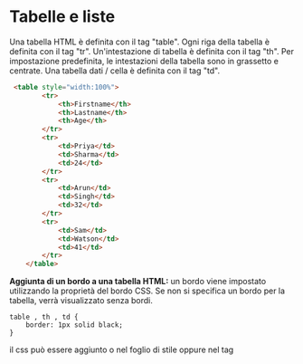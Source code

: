 # Tabelle e liste

Una tabella HTML è definita con il tag "table". Ogni riga della tabella è definita con il tag "tr". Un'intestazione di tabella è definita con il tag "th". Per impostazione predefinita, le intestazioni della tabella sono in grassetto e centrate. Una tabella dati / cella è definita con il tag "td".

```html
 <table style="width:100%"> 
        <tr> 
            <th>Firstname</th> 
            <th>Lastname</th> 
            <th>Age</th> 
        </tr> 
        <tr> 
            <td>Priya</td> 
            <td>Sharma</td> 
            <td>24</td> 
        </tr> 
        <tr> 
            <td>Arun</td> 
            <td>Singh</td> 
            <td>32</td> 
        </tr> 
        <tr> 
            <td>Sam</td> 
            <td>Watson</td> 
            <td>41</td> 
        </tr> 
    </table> 
```

**Aggiunta di un bordo a una tabella HTML:** un bordo viene impostato utilizzando la proprietà del bordo CSS. Se non si specifica un bordo per la tabella, verrà visualizzato senza bordi.

```
table , th , td {
	border: 1px solid black;	
}
```

il css può essere aggiunto o nel foglio di stile oppure nel tag <style> all’interno del tag <head>

**Aggiunta di bordi compressi in una tabella HTML:** affinché i bordi si comprimano in un bordo, aggiungere la proprietà CSS border-collapse.

```css
table , th , td {
	border: 1px solid black;
    border-collaps:collapse;
}
```

**Aggiunta del riempimento di celle in una tabella HTML: il** riempimento di celle specifica lo spazio tra il contenuto della cella e i suoi bordi. Se non si specifica un riempimento, le celle della  tabella verranno visualizzate senza riempimento.

```css
th , td {
	padding:15px;
}
```

**Aggiunta di intestazioni di allineamento a sinistra in una tabella HTML:** per impostazione predefinita, le intestazioni della tabella sono in grassetto e centrate. Per allineare a sinistra le intestazioni della tabella, dobbiamo usare la proprietà CSS text-align.

```css
th {
	text-align:left;
}
```

**Aggiunta della spaziatura dei bordi in una tabella HTML:** la spaziatura dei bordi specifica lo spazio tra le celle. Per impostare la spaziatura dei bordi per una tabella, dobbiamo usare la proprietà CSS border-spacing.

```css
table {
	border-spacing: 5px;
}
```

**Aggiunta di celle che si** estendono su più **colonne nelle tabelle HTML:** per estendere una cella su più colonne, è necessario utilizzare l'attributo colspan. 

```html
<table style="width:100%"> 
        <tr> 
            <th>Name</th> 
            <th colspan="2">Telephone</th> 
        </tr> 
        ....
 </table>       
```

**Aggiunta di celle che si** estendono su più **righe nelle tabelle HTML:** Per fare in modo che una cella si estenda su più di una riga, dobbiamo usare l'attributo rowspan: 

   

```
<table style="width:100%"> 
        <tr> 
            <th>Name:</th> 
            <td>Vikas Rawat</td> 
        </tr> 
        <tr> 
            <th rowspan="2">Telephone:</th> 
            <td>9125577854</td> 
        </tr> 
        ....
</table>
```

**Aggiunta di una didascalia in una tabella HTML:** per aggiungere una didascalia a una tabella, è necessario utilizzare il tag "didascalia". 

```html
<table style="width:100%"> 
<caption>Details</caption>
```

**Aggiunta di un colore di sfondo a una tabella in HTML:** un colore può essere aggiunto come sfondo nella tabella HTML utilizzando l'opzione "colore di sfondo". 

```css
table {
	background-color: #ff00ff;
}

// se abbiamo invece uno specifico id 
table#t01{
    background-color: #ffff66;
}
```

**Creare tabelle nidificate in HTML:** annidare le tabelle significa semplicemente creare una tabella all'interno di un'altra tabella. Le tabelle di nidificazione possono portare a layout di tabelle complesse, che sono visivamente interessanti e hanno il potenziale di introdurre  errori

```html
<table border=5 bordercolor=black> 
        <tr> 
            <td> 
                Fisrt Column of Outer Table 
            </td> 
              
            <td> 
                <table border=5 bordercolor=grey> 
                    <tr> 
                        <td> 
                            First row of Inner Table 
                        </td> 
                    </tr> 
                    <tr> 
                        <td> 
                            Second row of Inner Table 
                        </td> 
                    </tr> 
                </table> 
            </td> 
        </tr> 
    </table> 
```



## ELENCHI

HTML offre tre modi per specificare elenchi di informazioni. Tutti gli elenchi devono contenere uno o più 
 elementi di elenco .

I tipi di elenchi che possono essere utilizzati in HTML sono:

- **ul:** un elenco non ordinato. Questo elencherà gli elementi usando punti elenco semplici.
- **ol:** un elenco ordinato. Questo utilizzerà diversi schemi di numeri per elencare i tuoi articoli.
- **dl:** un elenco di definizioni. Questo organizza i tuoi articoli nello stesso modo in cui sono disposti in un dizionario.

### UL

Un elenco non ordinato inizia con il tag "ul". Ogni voce di elenco inizia con il tag "li". Le voci di elenco sono  contrassegnate con punti elenco, ovvero piccoli cerchi neri per  impostazione predefinita.

```HTML
<ul> 
  <li>Bread</li> 
  <li>Eggs</li> 
  <li>Milk</li> 
  <li>Coffee</li> 
</ul>   
```

**L'elenco HTML non ordinato ha vari marcatori di elementi di elenco: -**

**Disco:** imposta il marker della voce di elenco su un punto elenco, ovvero predefinito. <``ul` `style``=``"list-style-type:disc"``> 

**Cerchio:** imposta l'indicatore dell'elemento dell'elenco su un cerchio <``ul` `style``=``"list-style-type:circle"``> 

**Quadrato:** imposta l'indicatore dell'elemento dell'elenco su un quadrato.  <``ul` `style``=``"list-style-type:square"``>

### OL

Un elenco ordinato inizia con il tag "ol". Ogni voce dell'elenco inizia con il tag "li". <u>**Le voci dell'elenco sono contrassegnate con numeri**</u> per impostazione predefinita. 

```
<ol> 
  <li>Bread</li> 
  <li>Eggs</li> 
  <li>Milk</li> 
  <li>Coffee</li> 
</ol>
```

**Tipo = "1":** le voci dell'elenco saranno numerate con numeri, ovvero predefiniti. `< ol type="1">` 

**Tipo = "A":** le voci dell'elenco saranno numerate con lettere maiuscole. <``ol` `type``=``"A"``>

**Tipo = "a":** le voci dell'elenco saranno numerate con lettere minuscole. <``ol` `type``=``"a"``>

**Tipo = "I":** le voci dell'elenco saranno numerate con numeri romani maiuscoli. `< ol type="I">` 

**Tipo = "i":** le voci dell'elenco saranno numerate con numeri romani minuscoli. `< ol type="i">` 

### DL

Un elenco di descrizioni è un elenco di termini, con una descrizione di ciascun termine. 
 Il tag <dl> definisce l'elenco delle descrizioni, il tag  <dt> definisce il nome del termine e il tag <dd> descrive  ogni termine

```HTML
<dl> 
  <dt>Coffee</dt> 
  <dd>- 500 gms</dd> 
  <dt>Milk</dt> 
  <dd>- 1 ltr Tetra Pack</dd> 
</dl> 
```

Un elenco nidificato è un elenco che ha un elenco all'interno di un elenco.

```html
<ul> 
  <li>Coffee</li> 
  <li>Tea 
    <ul> 
    <li>Black tea</li> 
    <li>Green tea</li> 
    </ul> 
  </li> 
  <li>Milk</li> 
</ul> 
```

Il tag <tfoot> in HTML viene utilizzato per fornire un gruppo di piè di pagina di contenuto. Questo tag viene utilizzato nella tabella HTML con intestazione e corpo, noti come "thead" e "tbody". Il tag <tfoot> è un tag figlio della tabella e un tag padre di <tr> e <td>.

**Sintassi:**

```
<tfoot> // Contenuto del piè di pagina della tabella ... </tfoot>
```

```html
<table > 
            <thead> 
                <tr> 
                    <th>Name</th> 
                    <th>User Id</th> 
                </tr> 
            </thead> 
            <tbody> 
                <tr> 
                    <td>Ram</td> 
                    <td>@ram_b</td> 
                </tr> 
                <tr> 
                    <td>Shashank</td> 
                    <td>@shashankla</td> 
                </tr> 
                <tr> 
                    <td>Rahman</td> 
                    <td>@rahamD</td> 
                </tr> 
            </tbody> 
              
            <!-- tfoot tag starts from here -->
            <tfoot> 
                <tr> 
                    <td>Total user</td> 
                    <td>4</td> 
                </tr> 
            </tfoot> 
            <!-- tfoot tag ends here -->
 </table> 
```

